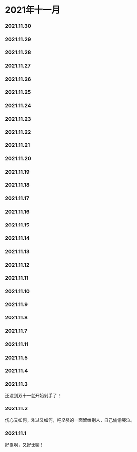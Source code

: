 # 2021年十一月

### 2021.11.30
### 2021.11.29
### 2021.11.28
### 2021.11.27
### 2021.11.26
### 2021.11.25
### 2021.11.24
### 2021.11.23
### 2021.11.22
### 2021.11.21
### 2021.11.20
### 2021.11.19
### 2021.11.18
### 2021.11.17
### 2021.11.16
### 2021.11.15
### 2021.11.14
### 2021.11.13
### 2021.11.12
### 2021.11.11
### 2021.11.10
### 2021.11.9
### 2021.11.8
### 2021.11.7
### 2021.11.11
### 2021.11.5
### 2021.11.4
### 2021.11.3
还没到双十一就开始剁手了！
### 2021.11.2
伤心又如何，难过又如何，吧坚强的一面留给别人，自己偷偷哭泣。
### 2021.11.1
好累啊，又好无聊！
